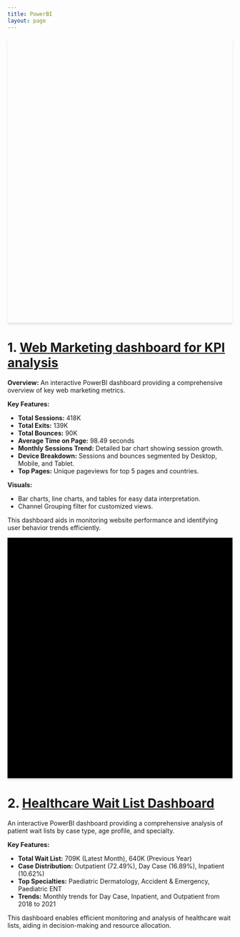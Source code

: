 ```yaml
---
title: PowerBI
layout: page
---
```




<div style="background: url('Images/Web marketing dashboard.JPG') no-repeat center center; background-size: contain; box-shadow: 0 4px 4px rgba(0,0,0,0.1); text-align: center; padding: 300px 0;">
    <h1 style="color: white; text-shadow: 2px 2px 4px rgba(0,0,0,0.5);"></h1>
</div>

# 1. [Web Marketing dashboard for KPI analysis](https://github.com/wahidupal/PowerBI-KPI)
**Overview:**
An interactive PowerBI dashboard providing a comprehensive overview of key web marketing metrics.

**Key Features:**
- **Total Sessions:** 418K
- **Total Exits:** 139K
- **Total Bounces:** 90K
- **Average Time on Page:** 98.49 seconds
- **Monthly Sessions Trend:** Detailed bar chart showing session growth.
- **Device Breakdown:** Sessions and bounces segmented by Desktop, Mobile, and Tablet.
- **Top Pages:** Unique pageviews for top 5 pages and countries.

**Visuals:**
- Bar charts, line charts, and tables for easy data interpretation.
- Channel Grouping filter for customized views.

This dashboard aids in monitoring website performance and identifying user behavior trends efficiently.


<div style="background: url('Images/Healthcare Dashboard.JPG') no-repeat center center; background-size: contain; box-shadow: 0 4px 4px rgba(0,0,0,0.1); text-align: center; padding: 250px 0; background-color: black;">
    <h1 style="color: white; text-shadow: 2px 2px 4px rgba(0,0,0,0.5);"></h1>
</div>

# 2. [Healthcare Wait List Dashboard](https://github.com/wahidupal/Healthcare-Data-Analysis-PowerBI)

An interactive PowerBI dashboard providing a comprehensive analysis of patient wait lists by case type, age profile, and specialty.

**Key Features:**
- **Total Wait List:** 709K (Latest Month), 640K (Previous Year)
- **Case Distribution:** Outpatient (72.49%), Day Case (16.89%), Inpatient (10.62%)
- **Top Specialties:** Paediatric Dermatology, Accident & Emergency, Paediatric ENT
- **Trends:** Monthly trends for Day Case, Inpatient, and Outpatient from 2018 to 2021

This dashboard enables efficient monitoring and analysis of healthcare wait lists, aiding in decision-making and resource allocation.